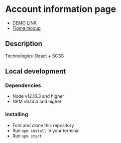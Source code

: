 # Account information page

-  [DEMO LINK](https://yungvitik.github.io/Account-Information-layout/)
-  [Figma mocup](https://www.figma.com/file/I8yqQ4GvZSlPYOVl81tdMe/User-Flow?node-id=0%3A1)

## Description
Technologies: React + SCSS

## Local development

### Dependencies
* Node v12.16.3 and higher
* NPM v6.14.4 and higher

### Installing
* Fork and clone this repository
* Run `npm install` in your terminal
* Run `npm start`
